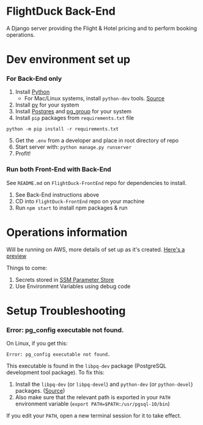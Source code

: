 # FlightDuck Back-End

A Django server providing the Flight & Hotel pricing and to perform booking operations.

# Dev environment set up

### For Back-End only

1. Install [Python](https://www.python.org/downloads/)
    * For Mac/Linux systems, install `python-dev` tools. [Source](https://stackoverflow.com/a/21530768)
2. Install [py](https://pip.pypa.io/en/stable/installation/) for your system
3. Install [Postgres](https://www.postgresql.org/download/) and [pg_group](https://stackoverflow.com/a/12037133) for your system
4. Install `pip` packages from `requirements.txt` file
```shell
python -m pip install -r requirements.txt
```
5. Get the `.env` from a developer and place in root directory of repo
6. Start server with: `python manage.py runserver`
7. Profit! 

### Run both Front-End with Back-End

See `README.md` on `FlightDuck-FrontEnd` repo for dependencies to install.

1. See Back-End instructions above
2. CD into `FlightDuck-FrontEnd` repo on your machine
3. Run `npm start` to install npm packages & run

# Operations information

Will be running on AWS, more details of set up as it's created. [Here's a preview](./docs/infra_proposal.md)

Things to come:
1. Secrets stored in [SSM Parameter Store](https://docs.aws.amazon.com/systems-manager/latest/userguide/systems-manager-parameter-store.html)
2. Use Environment Variables using debug code

# Setup Troubleshooting

### Error: pg_config executable not found.

On Linux, if you get this:
```
Error: pg_config executable not found.
```

This executable is found in the `libpq-dev` package (PostgreSQL development tool package). To fix this:
1. Install the `libpq-dev` (or `libpq-devel`) and `python-dev` (or `python-devel`) packages. ([Source](https://stackoverflow.com/a/12037133))
2. Also make sure that the relevant path is exported in your `PATH` environment variable (`export PATH=$PATH:/usr/pgsql-10/bin`)

If you edit your `PATH`, open a new terminal session for it to take effect.


<!-- Flight duck project

Leaving this in but commented out so future generations see the dumb shit we had to deal with

## Python Packages required - 
1. django
2. django-cors-headers
3. djangorestframework
4. markdown
5. django-filter

##### to install any python package write - pip install `package-name`

## To run python server
1. CD to directory of python-backend
2. Type the following command `python manage.py runserver`

## React Packages - 
1. CD to directory of frontend.
2. Run command `npm install`

## To run react server
1. CD to directory of frontend.
2. Run command `npm start` -->
